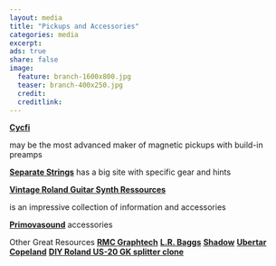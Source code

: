 ```yaml
---
layout: media
title: "Pickups and Accessories"
categories: media
excerpt: 
ads: true
share: false
image:
  feature: branch-1600x800.jpg
  teaser: branch-400x250.jpg
  credit: 
  creditlink: 
---
```


<a href="http://www.cycfi.com/2015/07/the-continuing-journey/"><b>Cycfi</b></a>

may be the most advanced maker of magnetic pickups with build-in preamps

<a href="http://www.separate-strings.co.uk/"><b>Separate Strings</b></a>
has a big site with specific gear and hints

<a href="http://www.joness.com/"><b>Vintage Roland Guitar Synth Ressources </b></a>

is an impressive collection of information and accessories

<a href="http://www.primovasound.com/"><b>Primovasound</b></a>
accessories

Other Great Resources
<a href="http://www.rmcpickup.com/polydriveii.html"><b>RMC </b></a>
<a href="http://www.graphtech.com/"><b>Graphtech</b></a>
<a href="http://www.lrbaggs.com/"><b>L.R. Baggs</b></a>
<a href="http://www.shadow-electronics.com/index.php"><b>Shadow</b></a>
<a href="http://ubertar.com/hexaphonic/"><b>Ubertar</b></a>
<a href="http://www.marksmart.net/gearhack/jazzpedalboard/copeland.html"><b>Copeland</b></a>
<a href="http://www.muc.de/~hm/music/us-20/"><b>DIY Roland US-20 GK splitter clone</b></a>
